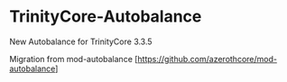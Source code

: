 # TrinityCore-Autobalance
New Autobalance for TrinityCore 3.3.5

Migration from mod-autobalance [https://github.com/azerothcore/mod-autobalance]

